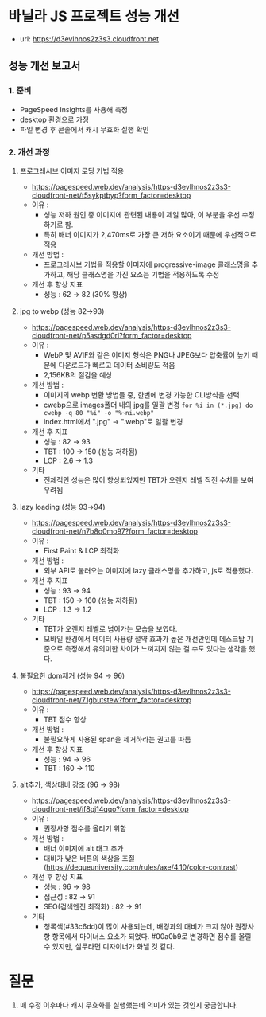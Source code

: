 # 바닐라 JS 프로젝트 성능 개선

- url: https://d3evlhnos2z3s3.cloudfront.net

## 성능 개선 보고서

### 1. 준비

- PageSpeed Insights를 사용해 측정
- desktop 환경으로 가정
- 파일 변경 후 콘솔에서 캐시 무효화 실행 확인

### 2. 개선 과정

1. 프로그레시브 이미지 로딩 기법 적용

   - https://pagespeed.web.dev/analysis/https-d3evlhnos2z3s3-cloudfront-net/t5sykptbyp?form_factor=desktop
   - 이유 :
     - 성능 저하 원인 중 이미지에 관련된 내용이 제일 많아, 이 부분을 우선 수정하기로 함.
     - 특히 배너 이미지가 2,470ms로 가장 큰 저하 요소이기 때문에 우선적으로 적용
   - 개선 방법 :
     - 프로그레시브 기법을 적용할 이미지에 progressive-image 클래스명을 추가하고, 해당 클래스명을 가진 요소는 기법을 적용하도록 수정
   - 개선 후 향상 지표
     - 성능 : 62 → 82 (30% 향상)

2. jpg to webp (성능 82→93)

   - https://pagespeed.web.dev/analysis/https-d3evlhnos2z3s3-cloudfront-net/p5asdgd0rl?form_factor=desktop
   - 이유 :
     - WebP 및 AVIF와 같은 이미지 형식은 PNG나 JPEG보다 압축률이 높기 때문에 다운로드가 빠르고 데이터 소비량도 적음
     - 2,156KB의 절감을 예상
   - 개선 방법 :
     - 이미지의 webp 변환 방법들 중, 한번에 변경 가능한 CLI방식을 선택
     - cwebp으로 images폴더 내의 jpg를 일괄 변경 `for %i in (*.jpg) do cwebp -q 80 "%i" -o "%~ni.webp"`
     - index.html에서 ".jpg" → ".webp"로 일괄 변경
   - 개선 후 지표
     - 성능 : 82 → 93
     - TBT : 100 → 150 (성능 저하됨)
     - LCP : 2.6 → 1.3
   - 기타
     - 전체적인 성능은 많이 향상되었지만 TBT가 오렌지 레벨 직전 수치를 보여 우려됨

3. lazy loading (성능 93→94)

   - https://pagespeed.web.dev/analysis/https-d3evlhnos2z3s3-cloudfront-net/n7b8o0mo97?form_factor=desktop
   - 이유 :
     - First Paint & LCP 최적화
   - 개선 방법 :
     - 외부 API로 불러오는 이미지에 lazy 클래스명을 추가하고, js로 적용했다.
   - 개선 후 지표
     - 성능 : 93 → 94
     - TBT : 150 → 160 (성능 저하됨)
     - LCP : 1.3 → 1.2
   - 기타
     - TBT가 오렌지 레벨로 넘어가는 모습을 보였다.
     - 모바일 환경에서 데이터 사용량 절약 효과가 높은 개선안인데 데스크탑 기준으로 측정해서 유의미한 차이가 느껴지지 않는 걸 수도 있다는 생각을 했다.

4. 불필요한 dom제거 (성능 94 → 96)

   - https://pagespeed.web.dev/analysis/https-d3evlhnos2z3s3-cloudfront-net/71gbutstew?form_factor=desktop
   - 이유 :
     - TBT 점수 향상
   - 개선 방법 :
     - 불필요하게 사용된 span을 제거하라는 권고를 따름
   - 개선 후 향상 지표
     - 성능 : 94 → 96
     - TBT : 160 → 110

5. alt추가, 색상대비 강조 (96 → 98)
   - https://pagespeed.web.dev/analysis/https-d3evlhnos2z3s3-cloudfront-net/if8qj14qqo?form_factor=desktop
   - 이유 :
     - 권장사항 점수를 올리기 위함
   - 개선 방법 :
     - 배너 이미지에 alt 태그 추가
     - 대비가 낮은 버튼의 색상을 조절 (https://dequeuniversity.com/rules/axe/4.10/color-contrast)
   - 개선 후 향상 지표
     - 성능 : 96 → 98
     - 접근성 : 82 → 91
     - SEO(검색엔진 최적화) : 82 → 91
   - 기타
     - 청록색(#33c6dd)이 많이 사용되는데, 배경과의 대비가 크지 않아 권장사항 항목에서 마이너스 요소가 되었다.
       #00a0b9로 변경하면 점수를 올릴 수 있지만, 실무라면 디자이너가 화낼 것 같다.

# 질문

1. 매 수정 이후마다 캐시 무효화를 실행했는데 의미가 있는 것인지 궁금합니다.
